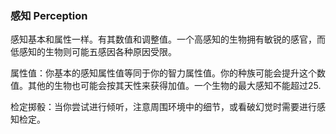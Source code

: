 ### 感知 Perception

感知基本和属性一样。有其数值和调整值。一个高感知的生物拥有敏锐的感官，而低感知的生物则可能五感因各种原因受限。

属性值：你基本的感知属性值等同于你的智力属性值。你的种族可能会提升这个数值。其他的生物也可能会按其天性来获得加值。一个生物的最大感知不能超过25.

检定掷骰：当你尝试进行倾听，注意周围环境中的细节，或看破幻觉时需要进行感知检定。
